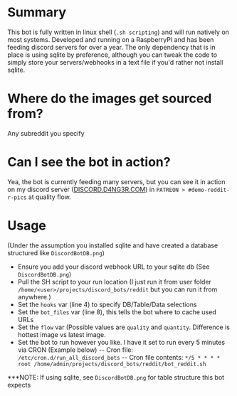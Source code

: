 # Summary
This bot is fully written in linux shell (`.sh scripting`) and will run natively on most systems. Developed and running on a RaspberryPI and has been feeding discord servers for over a year. The only dependency that is in place is using sqlite by preference, although you can tweak the code to simply store your servers/webhooks in a text file if you'd rather not install sqlite.

# Where do the images get sourced from?
Any subreddit you specify

# Can I see the bot in action?
Yea, the bot is currently feeding many servers, but you can see it in action on my discord server ([DISCORD.D4NG3R.COM](https://discord.d4ng3r.com)) in `PATREON > #demo-reddit-r-pics` at quality flow.

# Usage 
(Under the assumption you installed sqlite and have created a database structured like `DiscordBotDB.png`)
- Ensure you add your discord webhook URL to your sqlite db (See `DiscordBotDB.png`)
- Pull the SH script to your run location (I just run it from user folder `/home/<user>/projects/discord_bots/reddit` but you can run it from anywhere.)
- Set the `hooks` var (line 4) to specify DB/Table/Data selections
- Set the `bot_files` var (line 8), this tells the bot where to cache used URLs
- Set the `flow` var (Possible values are `quality` and `quantity`. Difference is hottest image vs latest image.
- Set the bot to run however you like. I have it set to run every 5 minutes via CRON (Example below)
-- Cron file: `/etc/cron.d/run_all_discord_bots`
-- Cron file contents: `*/5 * * * * root /home/admin/projects/discord_bots/reddit/bot_reddit.sh`

***NOTE: If using sqlite, see `DiscordBotDB.png` for table structure this bot expects
